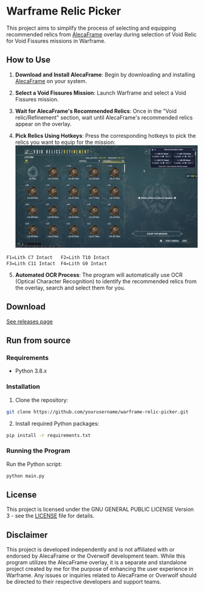 # Warframe Relic Picker

This project aims to simplify the process of selecting and equipping recommended relics from [AlecaFrame](https://www.alecaframe.com) overlay during selection of Void Relic for Void Fissures missions in Warframe.

## How to Use

1. **Download and Install AlecaFrame**: Begin by downloading and installing [AlecaFrame](https://www.alecaframe.com) on your system.

2. **Select a Void Fissures Mission**: Launch Warframe and select a Void Fissures mission.

3. **Wait for AlecaFrame's Recommended Relics**: Once in the "Void relic/Refinement" section, wait until AlecaFrame's recommended relics appear on the overlay.

4. **Pick Relics Using Hotkeys**: Press the corresponding hotkeys to pick the relics you want to equip for the mission:
![AlecaFrame Recommended Relic Overlay](example_screenshot.png)

```
F1=Lith C7 Intact   F2=Lith T10 Intact
F3=Lith C11 Intact  F4=Lith G9 Intact
```

5. **Automated OCR Process**: The program will automatically use OCR (Optical Character Recognition) to identify the recommended relics from the overlay, search and select them for you.



## Download

[See releases page](https://github.com/Martk0s/wf-relic-picker/releases/latest)


## Run from source

### Requirements

- Python 3.8.x

### Installation

1. Clone the repository:

```bash
git clone https://github.com/yourusername/warframe-relic-picker.git
```

2. Install required Python packages:

```bash
pip install -r requirements.txt
```

### Running the Program

Run the Python script:

```bash
python main.py
```

## License

This project is licensed under the GNU GENERAL PUBLIC LICENSE Version 3 - see the [LICENSE](LICENSE) file for details.


## Disclaimer

This project is developed independently and is not affiliated with or endorsed by AlecaFrame or the Overwolf development team. While this program utilizes the AlecaFrame overlay, it is a separate and standalone project created by me for the purpose of enhancing the user experience in Warframe. Any issues or inquiries related to AlecaFrame or Overwolf should be directed to their respective developers and support teams.
